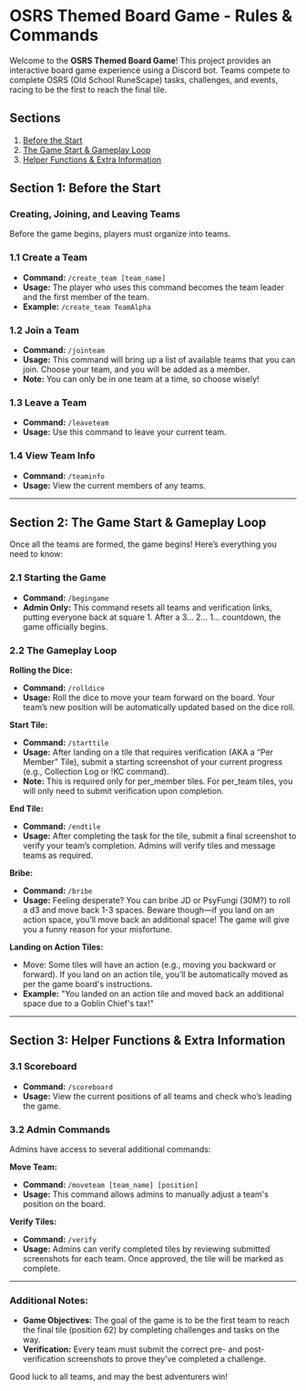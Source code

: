 # OSRS Themed Board Game - Rules & Commands

Welcome to the **OSRS Themed Board Game**! This project provides an interactive board game experience using a Discord bot. Teams compete to complete OSRS (Old School RuneScape) tasks, challenges, and events, racing to be the first to reach the final tile.

## Sections
1. [Before the Start](#section-1-before-the-start)
2. [The Game Start & Gameplay Loop](#section-2-the-game-start--gameplay-loop)
3. [Helper Functions & Extra Information](#section-3-helper-functions--extra-information)

## Section 1: Before the Start

### Creating, Joining, and Leaving Teams
Before the game begins, players must organize into teams.

### 1.1 Create a Team
- **Command:** `/create_team [team_name]`
- **Usage:** The player who uses this command becomes the team leader and the first member of the team.
- **Example:** `/create_team TeamAlpha`

### 1.2 Join a Team
- **Command:** `/jointeam`
- **Usage:** This command will bring up a list of available teams that you can join. Choose your team, and you will be added as a member.
- **Note:** You can only be in one team at a time, so choose wisely!

### 1.3 Leave a Team
- **Command:** `/leaveteam`
- **Usage:** Use this command to leave your current team.

### 1.4 View Team Info
- **Command:** `/teaminfo`
- **Usage:** View the current members of any teams.

---

## Section 2: The Game Start & Gameplay Loop

Once all the teams are formed, the game begins! Here’s everything you need to know:

### 2.1 Starting the Game
- **Command:** `/begingame`
- **Admin Only:** This command resets all teams and verification links, putting everyone back at square 1. After a 3... 2... 1... countdown, the game officially begins.

### 2.2 The Gameplay Loop
**Rolling the Dice:**
- **Command:** `/rolldice`
- **Usage:** Roll the dice to move your team forward on the board. Your team’s new position will be automatically updated based on the dice roll.

**Start Tile:**
- **Command:** `/starttile`
- **Usage:** After landing on a tile that requires verification (AKA a “Per Member” Tile), submit a starting screenshot of your current progress (e.g., Collection Log or !KC command).
- **Note:** This is required only for per_member tiles. For per_team tiles, you will only need to submit verification upon completion.

**End Tile:**
- **Command:** `/endtile`
- **Usage:** After completing the task for the tile, submit a final screenshot to verify your team’s completion. Admins will verify tiles and message teams as required.

**Bribe:**
- **Command:** `/bribe`
- **Usage:** Feeling desperate? You can bribe JD or PsyFungi (30M?) to roll a d3 and move back 1-3 spaces. Beware though—if you land on an action space, you’ll move back an additional space! The game will give you a funny reason for your misfortune.

**Landing on Action Tiles:**
- Move: Some tiles will have an action (e.g., moving you backward or forward). If you land on an action tile, you’ll be automatically moved as per the game board's instructions.
- **Example:** "You landed on an action tile and moved back an additional space due to a Goblin Chief's tax!"

---

## Section 3: Helper Functions & Extra Information

### 3.1 Scoreboard
- **Command:** `/scoreboard`
- **Usage:** View the current positions of all teams and check who’s leading the game.

### 3.2 Admin Commands
Admins have access to several additional commands:

**Move Team:**
- **Command:** `/moveteam [team_name] [position]`
- **Usage:** This command allows admins to manually adjust a team's position on the board.

**Verify Tiles:**
- **Command:** `/verify`
- **Usage:** Admins can verify completed tiles by reviewing submitted screenshots for each team. Once approved, the tile will be marked as complete.

---

### Additional Notes:
- **Game Objectives:** The goal of the game is to be the first team to reach the final tile (position 62) by completing challenges and tasks on the way.
- **Verification:** Every team must submit the correct pre- and post-verification screenshots to prove they’ve completed a challenge.

Good luck to all teams, and may the best adventurers win!
